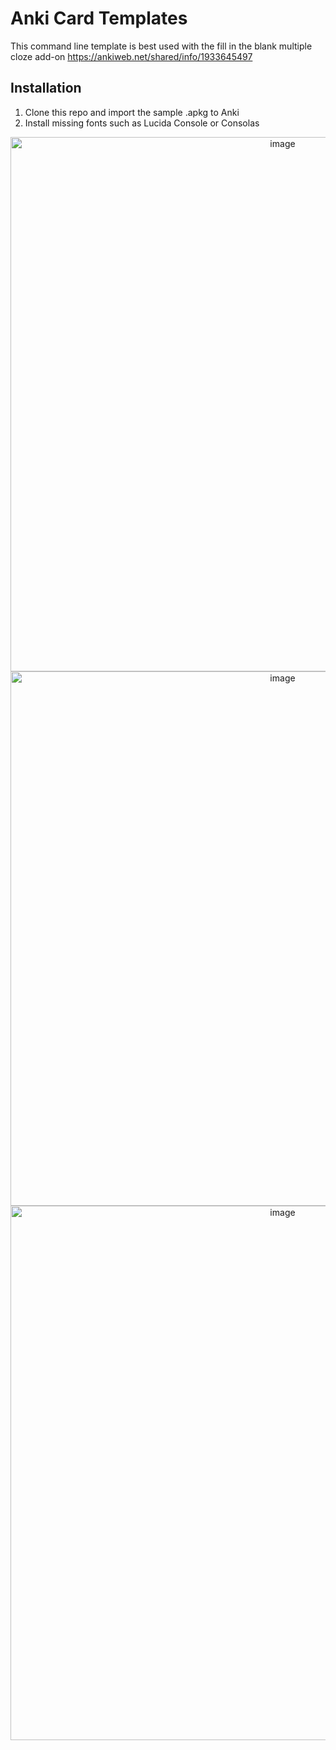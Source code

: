 # Anki Card Templates
This command line template is best used with the fill in the blank multiple cloze add-on https://ankiweb.net/shared/info/1933645497

## Installation
1. Clone this repo and import the sample .apkg to Anki
2. Install missing fonts such as Lucida Console or Consolas

<p align="center">
<img width="855" alt="image" src="https://user-images.githubusercontent.com/8336385/75100615-ef79c380-5584-11ea-9782-2ebfa154c5e2.PNG">
<img width="855" alt="image" src="https://user-images.githubusercontent.com/8336385/75100614-ec7ed300-5584-11ea-86d4-61141848379e.PNG">
<img width="855" alt="image" src="https://user-images.githubusercontent.com/8336385/75100637-1c2ddb00-5585-11ea-81d3-952c1f1f563a.PNG">
  </p>
